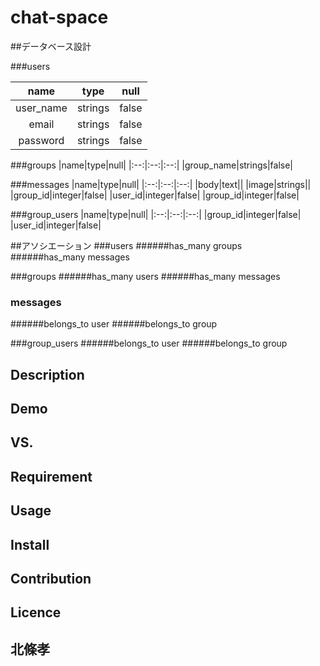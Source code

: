 chat-space
====
##データベース設計

###users

|name|type|null|
|:--:|:--:|:--:|
|user_name|strings|false|
|email|strings|false|
|password|strings|false|

###groups
|name|type|null|
|:--:|:--:|:--:|
|group_name|strings|false|

###messages
|name|type|null|
|:--:|:--:|:--:|
|body|text||
|image|strings||
|group_id|integer|false|
|user_id|integer|false|
|group_id|integer|false|

###group_users
|name|type|null|
|:--:|:--:|:--:|
|group_id|integer|false|
|user_id|integer|false|

##アソシエーション
###users
######has_many groups　　
######has_many messages

###groups
######has_many users
######has_many messages

### messages
######belongs_to user
######belongs_to group

###group_users
######belongs_to user
######belongs_to group


## Description

## Demo

## VS.

## Requirement

## Usage

## Install

## Contribution

## Licence


## 北條孝
